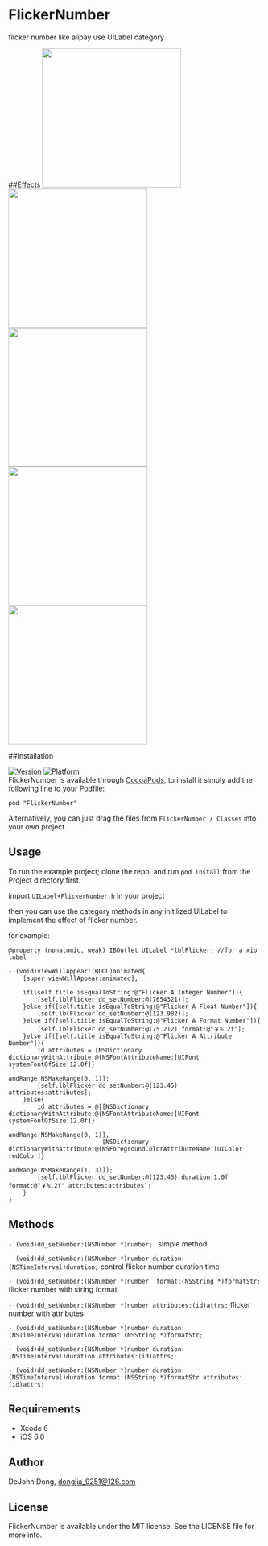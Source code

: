 # FlickerNumber
flicker number like alipay use UILabel category

##Effects
<img src="http://ipa-download.qiniudn.com/flicker a format number.gif" width="276"/>
<img src="http://ipa-download.qiniudn.com/flicker an attribute number.gif" width="276"/>
<img src="http://ipa-download.qiniudn.com/flicker a float number.gif" width="276"/>
<img src="http://ipa-download.qiniudn.com/flicker an integer number.gif" width="276"/>
<img src="http://ipa-download.qiniudn.com/flicker number.gif" width="276"/>

##Installation

[![Version](http://cocoapod-badges.herokuapp.com/v/FlickerNumber/badge.png)](http://cocoadocs.org/docsets/FlickerNumber/0.1/) [![Platform](http://cocoapod-badges.herokuapp.com/p/FlickerNumber/badge.png)](http://cocoadocs.org/docsets/FlickerNumber/0.1)   
FlickerNumber is available through [CocoaPods](http://cocoapods.org), to install
it simply add the following line to your Podfile:

    pod "FlickerNumber"
Alternatively, you can just drag the files from `FlickerNumber / Classes` into your own project. 

## Usage

To run the example project; clone the repo, and run `pod install` from the Project directory first.

import `UILabel+FlickerNumber.h` in your project    

then you can use the category methods in any initilized UILabel to implement the effect of flicker number.

for example:
```
@property (nonatomic, weak) IBOutlet UILabel *lblFlicker; //for a xib label

- (void)viewWillAppear:(BOOL)animated{
    [super viewWillAppear:animated];
    
    if([self.title isEqualToString:@"Flicker A Integer Number"]){
        [self.lblFlicker dd_setNumber:@(7654321)];
    }else if([self.title isEqualToString:@"Flicker A Float Number"]){
        [self.lblFlicker dd_setNumber:@(123.982)];
    }else if([self.title isEqualToString:@"Flicker A Format Number"]){
        [self.lblFlicker dd_setNumber:@(75.212) format:@"￥%.2f"];
    }else if([self.title isEqualToString:@"Flicker A Attribute Number"]){
        id attributes = [NSDictionary dictionaryWithAttribute:@{NSFontAttributeName:[UIFont systemFontOfSize:12.0f]}
                                                     andRange:NSMakeRange(0, 1)];
        [self.lblFlicker dd_setNumber:@(123.45) attributes:attributes];
    }else{
        id attributes = @[[NSDictionary dictionaryWithAttribute:@{NSFontAttributeName:[UIFont systemFontOfSize:12.0f]}
                                                       andRange:NSMakeRange(0, 1)],
                          [NSDictionary dictionaryWithAttribute:@{NSForegroundColorAttributeName:[UIColor redColor]}
                                                       andRange:NSMakeRange(1, 3)]];
        [self.lblFlicker dd_setNumber:@(123.45) duration:1.0f format:@"￥%.2f" attributes:attributes];
    }
}

```

## Methods

`- (void)dd_setNumber:(NSNumber *)number; `  simple method

`- (void)dd_setNumber:(NSNumber *)number duration:(NSTimeInterval)duration;` control flicker number duration time

`- (void)dd_setNumber:(NSNumber *)number  format:(NSString *)formatStr; ` flicker number with string format

`- (void)dd_setNumber:(NSNumber *)number attributes:(id)attrs;` flicker number with attributes

`- (void)dd_setNumber:(NSNumber *)number duration:(NSTimeInterval)duration format:(NSString *)formatStr;`

`- (void)dd_setNumber:(NSNumber *)number duration:(NSTimeInterval)duration attributes:(id)attrs; `

`- (void)dd_setNumber:(NSNumber *)number duration:(NSTimeInterval)duration format:(NSString *)formatStr attributes:(id)attrs;`

## Requirements

- Xcode 6
- iOS 6.0

## Author

DeJohn Dong, dongjia_9251@126.com

## License

FlickerNumber is available under the MIT license. See the LICENSE file for more info.

